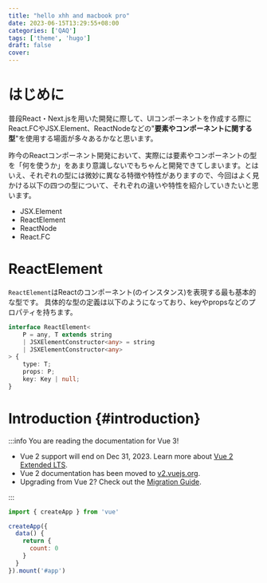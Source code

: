 ```yaml
---
title: "hello xhh and macbook pro"
date: 2023-06-15T13:29:55+08:00
categories: ['QAQ']
tags: ['theme', 'hugo']
draft: false
cover: 
---
```


# はじめに

普段React・Next.jsを用いた開発に際して、UIコンポーネントを作成する際にReact.FCやJSX.Element、ReactNodeなどの"**要素やコンポーネントに関する型**"を使用する場面が多々あるかなと思います。

昨今のReactコンポーネント開発において、実際には要素やコンポーネントの型を「何を使うか」をあまり意識しないでもちゃんと開発できてしまいます。とはいえ、それぞれの型には微妙に異なる特徴や特性がありますので、今回はよく見かける以下の四つの型について、それぞれの違いや特性を紹介していきたいと思います。

- JSX.Element
- ReactElement
- ReactNode
- React.FC

# ReactElement

`ReactElement`はReactのコンポーネント(のインスタンス)を表現する最も基本的な型です。
具体的な型の定義は以下のようになっており、keyやpropsなどのプロパティを持ちます。

```ts
interface ReactElement<
	P = any, T extends string
	| JSXElementConstructor<any> = string
	| JSXElementConstructor<any>
> {
	type: T;
	props: P;
	key: Key | null;
}
```

# Introduction {#introduction}

:::info You are reading the documentation for Vue 3!

- Vue 2 support will end on Dec 31, 2023. Learn more about [Vue 2 Extended LTS](https://v2.vuejs.org/lts/).
- Vue 2 documentation has been moved to [v2.vuejs.org](https://v2.vuejs.org/).
- Upgrading from Vue 2? Check out the [Migration Guide](https://v3-migration.vuejs.org/).

:::


<div class="options-api">

```js
import { createApp } from 'vue'

createApp({
  data() {
    return {
      count: 0
    }
  }
}).mount('#app')
```

</div>